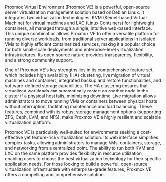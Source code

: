 Proxmox Virtual Environment (Proxmox VE) is a powerful, open-source server virtualization management solution based on Debian Linux. It integrates two virtualization technologies: KVM (Kernel-based Virtual Machine) for virtual machines and LXC (Linux Containers) for lightweight containers, all managed through a single, intuitive web-based interface. This unique combination allows Proxmox VE to offer a versatile platform for running diverse workloads, from traditional server applications in isolated VMs to highly efficient containerized services, making it a popular choice for both small-scale deployments and enterprise-level virtualization infrastructures. Its open-source nature provides transparency, flexibility, and a strong community support.

One of Proxmox VE's key strengths lies in its comprehensive feature set, which includes high availability (HA) clustering, live migration of virtual machines and containers, integrated backup and restore functionalities, and software-defined storage capabilities. The HA clustering ensures that virtualized workloads can automatically restart on another node in the cluster if a physical host fails, minimizing downtime. Live migration allows administrators to move running VMs or containers between physical hosts without interruption, facilitating maintenance and load balancing. These features, combined with its robust storage management options (supporting ZFS, Ceph, LVM, and NFS), make Proxmox VE a highly resilient and scalable virtualization platform.

Proxmox VE is particularly well-suited for environments seeking a cost-effective yet feature-rich virtualization solution. Its web interface simplifies complex tasks, allowing administrators to manage VMs, containers, storage, and networking from a centralized point. The ability to run both KVM and LXC on the same platform provides flexibility in resource utilization, enabling users to choose the best virtualization technology for their specific application needs. For those looking to build a powerful, open-source virtualization infrastructure with enterprise-grade features, Proxmox VE offers a compelling and comprehensive solution.